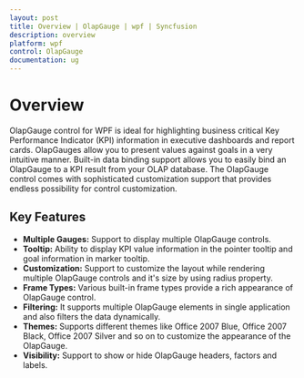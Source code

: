 ```yaml
---
layout: post
title: Overview | OlapGauge | wpf | Syncfusion
description: overview
platform: wpf
control: OlapGauge
documentation: ug
---
```


# Overview

OlapGauge control for WPF is ideal for highlighting business critical Key Performance Indicator (KPI) information in executive dashboards and report cards. OlapGauges allow you to present values against goals in a very intuitive manner. Built-in data binding support allows you to easily bind an OlapGauge to a KPI result from your OLAP database. The OlapGauge control comes with sophisticated customization support that provides endless possibility for control customization.

## Key Features

* **Multiple Gauges:** Support to display multiple OlapGauge controls. 
* **Tooltip:** Ability to display KPI value information in the pointer tooltip and goal information in marker tooltip.
* **Customization:** Support to customize the layout while rendering multiple OlapGauge controls and it's size by using radius property.
* **Frame Types:** Various built-in frame types provide a rich appearance of OlapGauge control.
* **Filtering:** It supports multiple OlapGauge elements in single application and also filters the data dynamically.
* **Themes:** Supports different themes like Office 2007 Blue, Office 2007 Black, Office 2007 Silver and so on to customize the appearance of the OlapGauge.
* **Visibility:** Support to show or hide OlapGauge headers, factors and labels.




